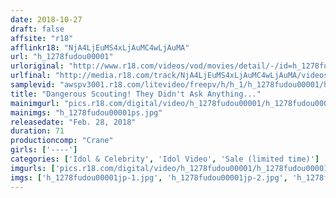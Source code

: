 ```yaml
---
date: 2018-10-27
draft: false
affsite: "r18"
afflinkr18: "NjA4LjEuMS4xLjAuMC4wLjAuMA"
url: "h_1278fudou00001"
urloriginal: "http://www.r18.com/videos/vod/movies/detail/-/id=h_1278fudou00001"
urlfinal: "http://media.r18.com/track/NjA4LjEuMS4xLjAuMC4wLjAuMA/videos/vod/movies/detail/-/id=h_1278fudou00001"
samplevid: "awspv3001.r18.com/litevideo/freepv/h/h_1/h_1278fudou00001/h_1278fudou00001_dmb_w.mp4"
title: "Dangerous Scouting! They Didn't Ask Anything..."
mainimgurl: "pics.r18.com/digital/video/h_1278fudou00001/h_1278fudou00001ps.jpg"
mainimgs: "h_1278fudou00001ps.jpg"
releasedate: "Feb. 28, 2018"
duration: 71
productioncomp: "Crane"
girls: ['----']
categories: ['Idol & Celebrity', 'Idol Video', 'Sale (limited time)']
imgurls: ['pics.r18.com/digital/video/h_1278fudou00001/h_1278fudou00001jp-1.jpg', 'pics.r18.com/digital/video/h_1278fudou00001/h_1278fudou00001jp-2.jpg', 'pics.r18.com/digital/video/h_1278fudou00001/h_1278fudou00001jp-3.jpg', 'pics.r18.com/digital/video/h_1278fudou00001/h_1278fudou00001jp-4.jpg', 'pics.r18.com/digital/video/h_1278fudou00001/h_1278fudou00001jp-5.jpg', 'pics.r18.com/digital/video/h_1278fudou00001/h_1278fudou00001jp-6.jpg', 'pics.r18.com/digital/video/h_1278fudou00001/h_1278fudou00001jp-7.jpg', 'pics.r18.com/digital/video/h_1278fudou00001/h_1278fudou00001jp-8.jpg', 'pics.r18.com/digital/video/h_1278fudou00001/h_1278fudou00001jp-9.jpg', 'pics.r18.com/digital/video/h_1278fudou00001/h_1278fudou00001jp-10.jpg', 'pics.r18.com/digital/video/h_1278fudou00001/h_1278fudou00001jp-11.jpg', 'pics.r18.com/digital/video/h_1278fudou00001/h_1278fudou00001jp-12.jpg', 'pics.r18.com/digital/video/h_1278fudou00001/h_1278fudou00001jp-13.jpg', 'pics.r18.com/digital/video/h_1278fudou00001/h_1278fudou00001jp-14.jpg', 'pics.r18.com/digital/video/h_1278fudou00001/h_1278fudou00001jp-15.jpg', 'pics.r18.com/digital/video/h_1278fudou00001/h_1278fudou00001jp-16.jpg', 'pics.r18.com/digital/video/h_1278fudou00001/h_1278fudou00001jp-17.jpg', 'pics.r18.com/digital/video/h_1278fudou00001/h_1278fudou00001jp-18.jpg', 'pics.r18.com/digital/video/h_1278fudou00001/h_1278fudou00001jp-19.jpg', 'pics.r18.com/digital/video/h_1278fudou00001/h_1278fudou00001jp-20.jpg']
imgs: ['h_1278fudou00001jp-1.jpg', 'h_1278fudou00001jp-2.jpg', 'h_1278fudou00001jp-3.jpg', 'h_1278fudou00001jp-4.jpg', 'h_1278fudou00001jp-5.jpg', 'h_1278fudou00001jp-6.jpg', 'h_1278fudou00001jp-7.jpg', 'h_1278fudou00001jp-8.jpg', 'h_1278fudou00001jp-9.jpg', 'h_1278fudou00001jp-10.jpg', 'h_1278fudou00001jp-11.jpg', 'h_1278fudou00001jp-12.jpg', 'h_1278fudou00001jp-13.jpg', 'h_1278fudou00001jp-14.jpg', 'h_1278fudou00001jp-15.jpg', 'h_1278fudou00001jp-16.jpg', 'h_1278fudou00001jp-17.jpg', 'h_1278fudou00001jp-18.jpg', 'h_1278fudou00001jp-19.jpg', 'h_1278fudou00001jp-20.jpg']
---
```

